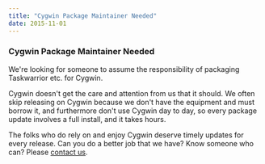 ```yaml
---
title: "Cygwin Package Maintainer Needed"
date: 2015-11-01
---
```


### Cygwin Package Maintainer Needed 

We're looking for someone to assume the responsibility of packaging Taskwarrior etc. for Cygwin.

Cygwin doesn't get the care and attention from us that it should.
We often skip releasing on Cygwin because we don't have the equipment and must borrow it, and furthermore don't use Cygwin day to day, so every package update involves a full install, and it takes hours.

The folks who do rely on and enjoy Cygwin deserve timely updates for every release.
Can you do a better job that we have?
Know someone who can?
Please [contact us](mailto:support@taskwarrior.org).
